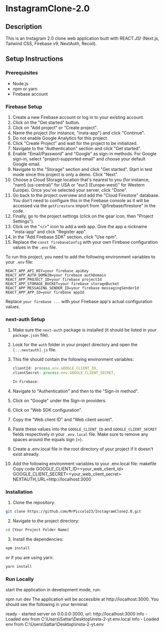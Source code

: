 


# InstagramClone-2.0

## Description

This is an Instagram 2.0 clone web application built with REACT.JS! (Next.js, Tailwind CSS, Firebase v9, NextAuth, Recoil).

## Setup Instructions

### Prerequisites

- Node.js
- npm or yarn
- Firebase account

### Firebase Setup

1. Create a new Firebase account or log in to your existing account.
2. Click on the "Get started" button.
3. Click on "Add project" or "Create project".
4. Name the project (for instance, "insta-app") and click "Continue".
5. Do not enable Google Analytics for this project.
6. Click "Create Project" and wait for the project to be initialized.
7. Navigate to the "Authentication" section and click "Get started".
8. Enable "Email/Password" and "Google" as sign-in methods. For Google sign-in, select "project-supported email" and choose your default Google email.
9. Navigate to the "Storage" section and click "Get started". Start in test mode since this project is only a demo. Click "Next".
10. Choose a Cloud Storage location that's nearest to you (for instance, "nam5 (us-central)" for USA or "eur3 (Europe-west)" for Western Europe). Once you've selected your server, click "Done".
11. Go back to the project overview and add the "Cloud Firestore" database. You don't need to configure this in the Firebase console as it will be accessed via the `getFirestore` import from "@firebase/firestore" in the code.
12. Finally, go to the project settings (click on the gear icon, then "Project Settings").
13. Click on the "</>" icon to add a web app. Give the app a nickname "insta-app" and click "Register app".
14. In the "Add Firebase SDK" section, click "Use npm".
15. Replace the `const firebaseConfig` with your own Firebase configuration values in the `.env` file.


To run this project, you need to add the following environment variables to your `.env` file:

```
REACT_APP_API_KEY=your firebase apiKey
REACT_APP_AUTH_DOMAIN=your firebase authDomain
REACT_APP_PROJECT_ID=your firebase projectId
REACT_APP_STORAGE_BUCKET=your firebase storageBucket
REACT_APP_MESSAGING_SENDER_ID=your firebase messagingSenderId
REACT_APP_APP_ID=your firebase appId
```

Replace `your firebase ...` with your Firebase app's actual configuration values.

### next-auth Setup

1. Make sure the `next-auth` package is installed (it should be listed in your `package.json` file).
2. Look for the `auth` folder in your project directory and open the `[...nextauth].js` file.
3. This file should contain the following environment variables:
   ```javascript
   clientId: process.env.GOOGLE_CLIENT_ID,
   clientSecret: process.env.GOOGLE_CLIENT_SECRET,

   In Firebase: 
1. Navigate to "Authentication" and then to the "Sign-in method".
2. Click on "Google" under the Sign-in providers.
3. Click on "Web SDK configuration".
4. Copy the "Web client ID" and "Web client secret".
5. Paste these values into the `GOOGLE_CLIENT_ID` and `GOOGLE_CLIENT_SECRET` fields respectively in your `.env.local` file. Make sure to remove any spaces around the equals sign (=).

1. Create a .env.local file in the root directory of your project if it doesn't exist already.
2. Add the following environment variables to your .env.local file:
makefile
Copy code
GOOGLE_CLIENT_ID=<your_web_client_id>
GOOGLE_CLIENT_SECRET=<your_web_client_secret>
NEXTAUTH_URL=http://localhost:3000

### Installation

1. Clone the repository:

```bash
git clone https://github.com/MrPiccolo23/InstagramClone2.0.git
```

2. Navigate to the project directory:

```bash
cd [Your Project Folder Name]
```

3. Install the dependencies:

```bash
npm install
```

or if you are using yarn:

```bash
yarn install
```


### Run Locally

start the application in development mode, run:


npm run dev
The application will be accessible at http://localhost:3000. You should see the following in your terminal:

ready - started server on 0.0.0.0:3000, url: http://localhost:3000
info  - Loaded env from C:\Users\Sattar\Desktop\insta-2-yt\.env.local
info  - Loaded env from C:\Users\Sattar\Desktop\insta-2-yt\.env

